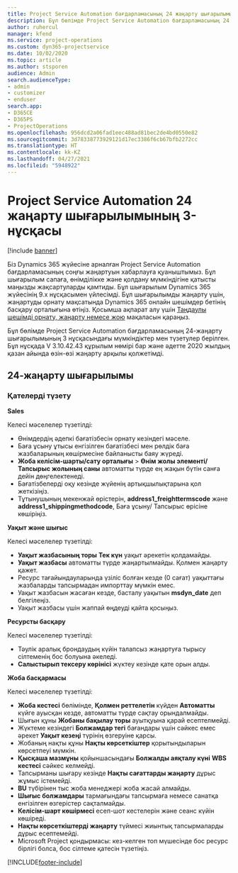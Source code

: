 ```yaml
---
title: Project Service Automation бағдарламасының 24 жаңарту шығарылымы 3-нұсқасындағы жаңалықтар немесе өзгерістер
description: Бұл бөлімде Project Service Automation бағдарламасының 24 жаңарту шығарылымының 3 нұсқасындағы қолжетімді мүмкіндіктер мен түзетулер берілген.
author: ruhercul
manager: kfend
ms.service: project-operations
ms.custom: dyn365-projectservice
ms.date: 10/02/2020
ms.topic: article
ms.author: stsporen
audience: Admin
search.audienceType:
- admin
- customizer
- enduser
search.app:
- D365CE
- D365PS
- ProjectOperations
ms.openlocfilehash: 956dcd2a06fad1eec488ad81bec2de4bd0550e82
ms.sourcegitcommit: 3d78338773929121d17ec3386f6cb67bfb2272cc
ms.translationtype: HT
ms.contentlocale: kk-KZ
ms.lasthandoff: 04/27/2021
ms.locfileid: "5948922"
---
```

# <a name="project-service-automation-update-release-24-v3"></a>Project Service Automation 24 жаңарту шығарылымының 3-нұсқасы

[!include [banner](../includes/psa-now-project-operations.md)]

Біз Dynamics 365 жүйесіне арналған Project Service Automation бағдарламасының соңғы жаңартуын хабарлауға қуаныштымыз. Бұл шығарылым сапаға, өнімділікке және қолдану мүмкіндігіне қатысты маңызды жақсартуларды қамтиды. Бұл шығарылым Dynamics 365 жүйесінің 9.x нұсқасымен үйлесімді. Бұл шығарылымды жаңарту үшін, жаңартуды орнату мақсатында Dynamics 365 онлайн шешімдер бетінің басқару орталығына өтіңіз. Қосымша ақпарат алу үшін [Таңдаулы шешімді орнату, жаңарту немесе жою](/power-platform/admin/install-remove-preferred-solution) мақаласын қараңыз.

Бұл бөлімде Project Service Automation бағдарламасының 24-жаңарту шығарылымының 3 нұсқасындағы мүмкіндіктер мен түзетулер берілген. Бұл нұсқада V 3.10.42.43 құрылым нөмірі бар және әдетте 2020 жылдың қазан айында өзін-өзі жаңарту арқылы қолжетімді.

## <a name="update-release-24"></a>24-жаңарту шығарылымы

### <a name="bug-fixes"></a>Қателерді түзету

**Sales**

Келесі мәселелер түзетілді:

- Өнімдердің әдепкі бағатізбесін орнату кезіндегі мәселе.
- Баға ұсыну ұтысы енгізілген бағатізбесі мен рөлдік баға жазбаларының көшірмесіне байланысты баяу жүреді.
- **Жоба келісім-шарты/сату орталығы** > **Өнім жолы элементі/Тапсырыс жолының саны** автоматты түрде ең жақын бүтін санға дейін дөңгелектенеді.
- Бағатізбелерді оқу кезінде жүйенің артықшылықтарына қол жеткізіңіз.
- Тұтынушының мекенжай өрістерін, **address1_freighttermscode** және **address1_shippingmethodcode**, Баға ұсыну/ Тапсырыс өрісіне көшіріңіз. 


**Уақыт және шығыс**

Келесі мәселелер түзетілді:

- **Уақыт жазбасының торы** **Тек күн** уақыт әрекетін қолдамайды.
- **Уақыт жазбасы** автоматты түрде жаңартылмайды. Қолмен жаңарту қажет.
- Ресурс тағайындауларында үзіліс болған кезде (0 сағат) уақыттағы жазбаларды тапсырмадан импорттау мүмкін емес.
- Уақыт жазбасын жасаған кезде, басталу уақытын **msdyn_date** деп белгілеңіз.
- Уақыт жазбасы үшін жаппай өңдеуді қайта қосыңыз.

**Ресурсты басқару**

Келесі мәселелер түзетілді:

- Тәулік аралық брондаудың күйін талапсыз жаңартуға тырысу сілтеменің бос болуына әкеледі.
- **Салыстырып тексеру көрінісі** жүктеу кезінде қате орын алды.


**Жоба басқармасы**

Келесі мәселелер түзетілді:

- **Жоба кестесі** бөлімінде, **Қолмен реттелетін** күйден **Автоматты** күйге ауысқан кезде, автоматты түрде сақтау орындалмайды.
- Шығын құны **Жобаны бақылау торы** ауытқуына қарай есептелмейді.
- Жүктеме кезіндегі **Болжамдар тегі** бағандары үшін сәйкес емес әрекет **Уақыт кезеңі** түрінің өзгеруіне қарсы.
- Жобаның нақты құны **Нақты көрсеткіштер** қорытындыларын көрсетпеуі мүмкін.
- **Қысқаша мазмұны** қойыншасындағы **Болжалды аяқталу күні** **WBS кестесі** сәйкес келмейді.
- Тапсырманы шығару кезінде **Нақты сағаттарды жаңарту** дұрыс жұмыс істемейді.
- **BU** түбірінен тыс жоба менеджері жоба жасай алмайды.
- **Шығыс болжамдары** тармағындағы тапсырмаға немесе санатқа енгізілген өзгерістер сақталмайды.
- **Келісім-шарт көшірмесі** есеп-шот кестелерін және сеанс күйін көшіреді.
- **Нақты көрсеткіштерді жаңарту** түймесі жиынтық тапсырмаларды дұрыс есептемейді.
- Microsoft Project қондырмасы: кез-келген топ мүшесінде бос ресурс бірлігі болса, бос сілтеме қатесін түзетіңіз.



[!INCLUDE[footer-include](../includes/footer-banner.md)]